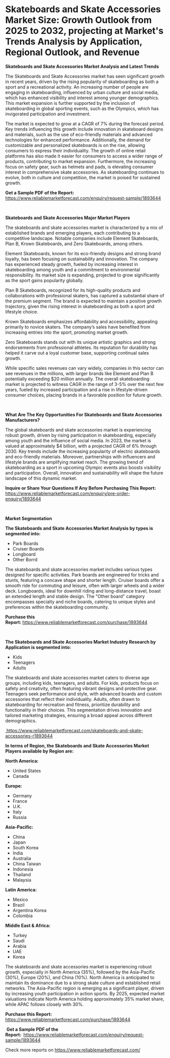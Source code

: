 <p><h1>Skateboards and Skate Accessories Market Size: Growth Outlook from 2025 to 2032, projecting at Market's Trends Analysis by Application, Regional Outlook, and Revenue</h1></p><p><strong>Skateboards and Skate Accessories Market Analysis and Latest Trends</strong></p>
<p><p>The Skateboards and Skate Accessories market has seen significant growth in recent years, driven by the rising popularity of skateboarding as both a sport and a recreational activity. An increasing number of people are engaging in skateboarding, influenced by urban culture and social media, which has enhanced visibility and interest among younger demographics. This market expansion is further supported by the inclusion of skateboarding in global sporting events, such as the Olympics, which has invigorated participation and investment.</p><p>The market is expected to grow at a CAGR of 7% during the forecast period. Key trends influencing this growth include innovation in skateboard designs and materials, such as the use of eco-friendly materials and advanced technologies for enhanced performance. Additionally, the demand for customizable and personalized skateboards is on the rise, allowing consumers to express their individuality. The growth of online retail platforms has also made it easier for consumers to access a wider range of products, contributing to market expansion. Furthermore, the increasing focus on safety gear, such as helmets and pads, is elevating consumer interest in comprehensive skate accessories. As skateboarding continues to evolve, both in culture and competition, the market is poised for sustained growth.</p></p>
<p><strong>Get a Sample PDF of the Report:&nbsp;</strong> <a href="https://www.reliablemarketforecast.com/enquiry/request-sample/1893644?utm_campaign=3175&utm_medium=2&utm_source=Github&utm_content=ia&utm_term=06042025&utm_id=skateboards-and-skate-accessories">https://www.reliablemarketforecast.com/enquiry/request-sample/1893644</a></p>
<p>&nbsp;</p>
<p><strong>Skateboards and Skate Accessories Major Market Players</strong></p>
<p><p>The skateboards and skate accessories market is characterized by a mix of established brands and emerging players, each contributing to a competitive landscape. Notable companies include Element Skateboards, Plan B, Krown Skateboards, and Zero Skateboards, among others.</p><p>Element Skateboards, known for its eco-friendly designs and strong brand loyalty, has been focusing on sustainability and innovation. The company has experienced steady growth, fueled by increasing interest in skateboarding among youth and a commitment to environmental responsibility. Its market size is expanding, projected to grow significantly as the sport gains popularity globally.</p><p>Plan B Skateboards, recognized for its high-quality products and collaborations with professional skaters, has captured a substantial share of the premium segment. The brand is expected to maintain a positive growth trajectory, given the rising interest in skateboarding as both a sport and lifestyle choice. </p><p>Krown Skateboards emphasizes affordability and accessibility, appealing primarily to novice skaters. The company’s sales have benefited from increasing entries into the sport, promoting market growth.</p><p>Zero Skateboards stands out with its unique artistic graphics and strong endorsements from professional athletes. Its reputation for durability has helped it carve out a loyal customer base, supporting continual sales growth.</p><p>While specific sales revenues can vary widely, companies in this sector can see revenues in the millions, with larger brands like Element and Plan B potentially exceeding $20 million annually. The overall skateboarding market is projected to witness CAGR in the range of 3-5% over the next few years, fueled by increased participation and a rise in lifestyle-driven consumer choices, placing brands in a favorable position for future growth.</p></p>
<p>&nbsp;</p>
<p><strong>What Are The Key Opportunities For Skateboards and Skate Accessories Manufacturers?</strong></p>
<p><p>The global skateboards and skate accessories market is experiencing robust growth, driven by rising participation in skateboarding, especially among youth and the influence of social media. In 2023, the market is valued at approximately $4 billion, with a projected CAGR of 6% through 2030. Key trends include the increasing popularity of electric skateboards and eco-friendly materials. Moreover, partnerships with influencers and lifestyle brands are amplifying market reach. The growing trend of skateboarding as a sport in upcoming Olympic events also boosts visibility and participation. Overall, innovation and sustainability will shape the future landscape of this dynamic market.</p></p>
<p><strong>Inquire or Share Your Questions If Any Before Purchasing This Report:</strong> <a href="https://www.reliablemarketforecast.com/enquiry/pre-order-enquiry/1893644?utm_campaign=3175&utm_medium=2&utm_source=Github&utm_content=ia&utm_term=06042025&utm_id=skateboards-and-skate-accessories">https://www.reliablemarketforecast.com/enquiry/pre-order-enquiry/1893644</a></p>
<p>&nbsp;</p>
<p><strong>Market Segmentation</strong></p>
<p><strong>The Skateboards and Skate Accessories Market Analysis by types is segmented into:</strong></p>
<p><ul><li>Park Boards</li><li>Cruiser Boards</li><li>Longboard</li><li>Other Borrd</li></ul></p>
<p><p>The skateboards and skate accessories market includes various types designed for specific activities. Park boards are engineered for tricks and stunts, featuring a concave shape and shorter length. Cruiser boards offer a smooth ride for commuting and leisure, often with larger wheels and a wider deck. Longboards, ideal for downhill riding and long-distance travel, boast an extended length and stable design. The "Other board" category encompasses specialty and niche boards, catering to unique styles and preferences within the skateboarding community.</p></p>
<p><strong>Purchase this Report:&nbsp;</strong><a href="https://www.reliablemarketforecast.com/purchase/1893644?utm_campaign=3175&utm_medium=2&utm_source=Github&utm_content=ia&utm_term=06042025&utm_id=skateboards-and-skate-accessories">https://www.reliablemarketforecast.com/purchase/1893644</a></p>
<p>&nbsp;</p>
<p><strong>The Skateboards and Skate Accessories Market Industry Research by Application is segmented into:</strong></p>
<p><ul><li>Kids</li><li>Teenagers</li><li>Adults</li></ul></p>
<p><p>The skateboards and skate accessories market caters to diverse age groups, including kids, teenagers, and adults. For kids, products focus on safety and creativity, often featuring vibrant designs and protective gear. Teenagers seek performance and style, with advanced boards and custom accessories that reflect their individuality. Adults, often drawn to skateboarding for recreation and fitness, prioritize durability and functionality in their choices. This segmentation drives innovation and tailored marketing strategies, ensuring a broad appeal across different demographics.</p></p>
<p><a href="https://www.reliablemarketforecast.com/skateboards-and-skate-accessories-r1893644?utm_campaign=3175&utm_medium=2&utm_source=Github&utm_content=ia&utm_term=06042025&utm_id=skateboards-and-skate-accessories">&nbsp;https://www.reliablemarketforecast.com/skateboards-and-skate-accessories-r1893644</a></p>
<p><strong>In terms of Region, the Skateboards and Skate Accessories Market Players available by Region are:</strong></p>
<p>
    <p> <strong> North America: </strong>
        <ul>
            <li>United States</li>
            <li>Canada</li>
        </ul>
        </p> 
    <p> <strong> Europe: </strong>
        <ul>
            <li>Germany</li>
            <li>France</li>
            <li>U.K.</li>
            <li>Italy</li>
            <li>Russia</li>
        </ul>
        </p> 
    <p> <strong> Asia-Pacific: </strong>
        <ul>
            <li>China</li>
            <li>Japan</li>
            <li>South Korea</li>
            <li>India</li>
            <li>Australia</li>
            <li>China Taiwan</li>
            <li>Indonesia</li>
            <li>Thailand</li>
            <li>Malaysia</li>
        </ul>
        </p> 
    <p> <strong> Latin America: </strong>
        <ul>
            <li>Mexico</li>
            <li>Brazil</li>
            <li>Argentina Korea</li>
            <li>Colombia</li>
        </ul>
        </p> 
    <p> <strong> Middle East & Africa: </strong>
        <ul>
            <li>Turkey</li>
            <li>Saudi</li>
            <li>Arabia</li>
            <li>UAE</li>
            <li>Korea</li>
        </ul>
    </p>
    </p>
<p><p>The skateboards and skate accessories market is experiencing robust growth, especially in North America (35%), followed by the Asia-Pacific (30%), Europe (20%), and China (10%). North America is anticipated to maintain its dominance due to a strong skate culture and established retail networks. The Asia-Pacific region is emerging as a significant player, driven by increasing youth participation in action sports. By 2025, expected market valuations indicate North America holding approximately 35% market share, while APAC follows closely with 30%.</p></p>
<p><strong>Purchase this Report: </strong><a href="https://www.reliablemarketforecast.com/purchase/1893644?utm_campaign=3175&utm_medium=2&utm_source=Github&utm_content=ia&utm_term=06042025&utm_id=skateboards-and-skate-accessories">https://www.reliablemarketforecast.com/purchase/1893644</a></p>
<p>&nbsp;<strong>Get a Sample PDF of the Report:&nbsp;&nbsp;</strong><a href="https://www.reliablemarketforecast.com/enquiry/request-sample/1893644?utm_campaign=3175&utm_medium=2&utm_source=Github&utm_content=ia&utm_term=06042025&utm_id=skateboards-and-skate-accessories">https://www.reliablemarketforecast.com/enquiry/request-sample/1893644</a></p>
<p><strong></strong></p>
<p>Check more reports on <a href="https://www.reliablemarketforecast.com/?utm_campaign=3175&utm_medium=2&utm_source=Github&utm_content=ia&utm_term=06042025&utm_id=skateboards-and-skate-accessories">https://www.reliablemarketforecast.com/</a></p>